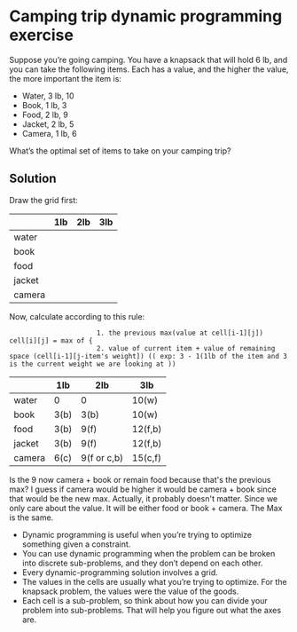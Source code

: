 # Camping trip dynamic programming exercise

Suppose you’re going camping. You have a knapsack that will hold 6 lb, and you can take the following items.
Each has a value, and the higher the value, the more important the item is:

- Water, 3 lb, 10
- Book, 1 lb, 3
- Food, 2 lb, 9
- Jacket, 2 lb, 5
- Camera, 1 lb, 6

What’s the optimal set of items to take on your camping trip?

## Solution

Draw the grid first:

|        | 1lb | 2lb | 3lb |
|--------|-----|-----|-----|
| water  |     |     |     |
| book   |     |     |     |
| food   |     |     |     |
| jacket |     |     |     |
| camera |     |     |     |

Now, calculate according to this rule:

```
                      1. the previous max(value at cell[i-1][j])
cell[i][j] = max of {
                      2. value of current item + value of remaining space (cell[i-1][j-item's weight]) (( exp: 3 - 1(1lb of the item and 3 is the current weight we are looking at ))
```

|        | 1lb  | 2lb         | 3lb     |
|--------|------|-------------|---------|
| water  | 0    | 0           | 10(w)   |
| book   | 3(b) | 3(b)        | 10(w)   |
| food   | 3(b) | 9(f)        | 12(f,b) | # because we have 1 remaning space and for 1lb the max is 3. So 9 for 2lb + 3 for 1lb = 12. The previous max was 9. 12 is greater.
| jacket | 3(b) | 9(f)        | 12(f,b) |
| camera | 6(c) | 9(f or c,b) | 15(c,f) |

Is the 9 now camera + book or remain food because that's the previous max? I guess if camera would be higher it would be
camera + book since that would be the new max. Actually, it probably doesn't matter. Since we only care about the value.
It will be either food or book + camera. The Max is the same.

- Dynamic programming is useful when you’re trying to optimize something given a constraint.
- You can use dynamic programming when the problem can be broken into discrete sub-problems, and they don’t depend on each other.
- Every dynamic-programming solution involves a grid.
- The values in the cells are usually what you’re trying to optimize. For the knapsack problem, the values were the value of the goods.
- Each cell is a sub-problem, so think about how you can divide your problem into sub-problems. That will help you figure out what the axes are.

